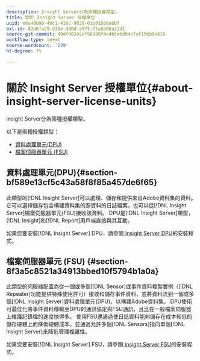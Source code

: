 ```yaml
---
description: Insight Server分為兩種授權類型。
title: 關於 Insight Server 授權單位
uuid: e6a48b00-4dc1-416c-9039-01c01b86abbf
exl-id: 82d6fa29-d36e-480d-a975-f5a5e60a32d2
source-git-commit: d9df90242ef96188f4e4b5e6d04cfef196b0a628
workflow-type: tm+mt
source-wordcount: '239'
ht-degree: 7%

---
```


# 關於 Insight Server 授權單位{#about-insight-server-license-units}

Insight Server分為兩種授權類型。

以下是兩種授權類型：

* [資料處理單元(DPU)](../../../home/c-inst-svr/c-install-ins-svr/c-abt-inst-svr-lic-units.md#section-bf589e13cf5c43a58f8f85a457de6f65)
* [檔案伺服器單元 (FSU)](../../../home/c-inst-svr/c-install-ins-svr/c-abt-inst-svr-lic-units.md#section-8f3a5c8521a34913bbed10f5794b1a0a)

## 資料處理單元(DPU){#section-bf589e13cf5c43a58f8f85a457de6f65}

此類型的[!DNL Insight Server]可以處理、儲存和提供來自Adobe資料集的資料。 它可以選擇儲存包含構建資料集的源資料的日誌檔案，也可以從[!DNL Insight Server]檔案伺服器單元(FSU)接收該資料。 DPU是[!DNL Insight Server]類型，[!DNL Insight]和[!DNL Report]用戶端直接與其互動。

如果您要安裝[!DNL Insight Server] DPU，請參閱[ Insight Server DPU](../../../home/c-inst-svr/c-install-ins-svr/t-install-proc-inst-svr-dpu/t-install-proc-inst-svr-dpu.md#task-ce1ac85294604467ab750b24176d25bc)的安裝程式。

## 檔案伺服器單元 (FSU) {#section-8f3a5c8521a34913bbed10f5794b1a0a}

此類型的伺服器配置為從一個或多個[!DNL Sensor]或事件資料複製實例（[!DNL Repeater]功能提供特殊使用許可）接收和儲存事件資料，並將資料流到一個或多個[!DNL Insight Server]資料處理單元(DPU)，以構建Adobe資料集。 DPU使用可最佳化將事件資料傳輸至DPU的通訊協定與FSU通訊，且比在一般檔案伺服器上維護記錄檔的速度快得多。 使用FSU還通過使日誌資料能夠儲存在成本較低的儲存硬體上而降低硬體成本，並通過允許多個[!DNL Sensors]指向單個[!DNL Insight Server]來降低管理複雜性。

如果您要安裝[!DNL Insight Server] FSU，請參閱[ Insight Server FSU](../../../home/c-inst-svr/c-install-ins-svr/t-inst-proc-fsu.md#task-e4a4a791b6694119ba45b36f3e573016)的安裝程式。
